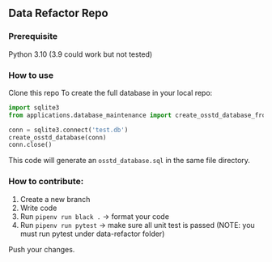 ## Data Refactor Repo

### Prerequisite
Python 3.10 (3.9 could work but not tested)

### How to use
Clone this repo
To create the full database in your local repo:

```python
import sqlite3
from applications.database_maintenance import create_osstd_database_from_csv

conn = sqlite3.connect('test.db')
create_osstd_database(conn)
conn.close()

```

This code will generate an `osstd_database.sql` in the same file directory.


### How to contribute:
1. Create a new branch
2. Write code
3. Run `pipenv run black .` -> format your code
4. Run `pipenv run pytest` -> make sure all unit test is passed (NOTE: you must run pytest under data-refactor folder)

Push your changes.
